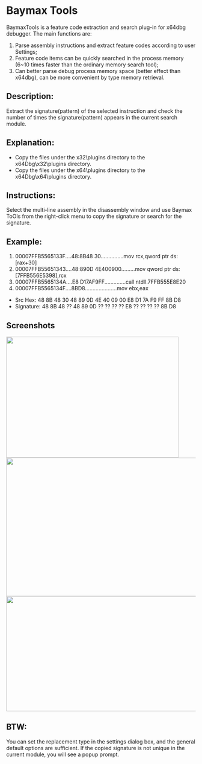 
# Baymax Tools
BaymaxTools is a feature code extraction and search plug-in for x64dbg debugger. The main functions are:
1. Parse assembly instructions and extract feature codes according to user Settings;
2. Feature code items can be quickly searched in the process memory (6~10 times faster than the ordinary memory search tool);
3. Can better parse debug process memory space (better effect than x64dbg), can be more convenient by type memory retrieval.


## Description:

Extract the signature(pattern) of the selected instruction and check the number of times the signature(pattern) appears in the current search module.

## Explanation:

+ Copy the files under the x32\plugins directory to the x64Dbg\x32\plugins directory.
+ Copy the files under the x64\plugins directory to the x64Dbg\x64\plugins directory.

## Instructions:

Select the multi-line assembly in the disassembly window and use Baymax ToOls from the right-click menu to copy the signature or search for the signature.

## Example:

1. 00007FFB5565133F....48:8B48 30...............mov rcx,qword ptr ds:[rax+30]
2. 00007FFB55651343....48:890D 4E400900.........mov qword ptr ds:[7FFB556E5398],rcx
3. 00007FFB5565134A....E8 D17AF9FF..............call ntdll.7FFB555E8E20
4. 00007FFB5565134F....8BD8.....................mov ebx,eax

+ Src Hex: 48 8B 48 30 48 89 0D 4E 40 09 00 E8 D1 7A F9 FF 8B D8
+ Signature: 48 8B 48 ?? 48 89 0D ?? ?? ?? ?? E8 ?? ?? ?? ?? 8B D8 

## Screenshots

<img width="458" height="321" src="https://github.com/sicaril/BaymaxTools/blob/master/pic/about.png"/>
<img width="539" height="367" src="https://github.com/sicaril/BaymaxTools/blob/master/pic/search.png"/>
<img width="530" height="305" src="https://github.com/sicaril/BaymaxTools/blob/master/pic/mem_private.png"/>

## BTW:

You can set the replacement type in the settings dialog box, and the general default options are sufficient.
If the copied signature is not unique in the current module, you will see a popup prompt.




